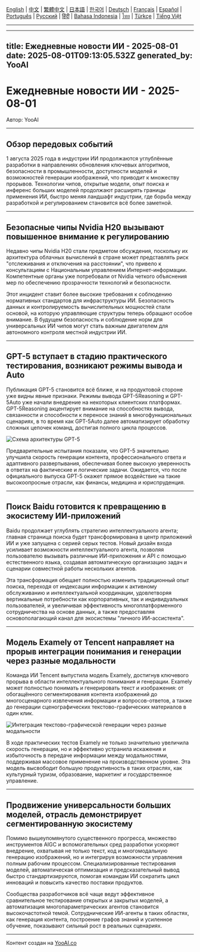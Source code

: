 [English](./en.md) | [中文](./zh.md) | [繁體中文](./zh-TW.md) | [日本語](./ja.md) | [한국어](./ko.md) | [Deutsch](./de.md) | [Français](./fr.md) | [Español](./es.md) | [Português](./pt.md) | [Русский](./ru.md) | [हिंदी](./hi.md) | [Bahasa Indonesia](./id.md) | [ไทย](./th.md) | [Türkçe](./tr.md) | [Tiếng Việt](./vi.md)

---

---
title: Ежедневные новости ИИ - 2025-08-01
date: 2025-08-01T09:13:05.532Z
generated_by: YooAI
---

# Ежедневные новости ИИ - 2025-08-01

Автор: YooAI

---

## Обзор передовых событий

1 августа 2025 года в индустрии ИИ продолжаются углублённые разработки в направлениях обновления ключевых алгоритмов, безопасности в промышленности, доступности моделей и возможностей генерации изображений, что приводит к множеству прорывов. Технологии чипов, открытые модели, опыт поиска и инференс больших моделей продолжают расширять границы применения ИИ, быстро меняя ландшафт индустрии, где борьба между разработкой и регулированием становится всё более заметной.

---

## Безопасные чипы Nvidia H20 вызывают повышенное внимание к регулированию

Недавно чипы Nvidia H20 стали предметом обсуждения, поскольку их архитектура облачных вычислений в стране может представлять риск "отслеживания и отключения на расстоянии", что привело к консультациям с Национальным управлением Интернет-информации. Компетентные органы уже потребовали от Nvidia четкого объяснения мер по обеспечению прозрачности технологий и безопасности.

Этот инцидент ставит более высокие требования к соблюдению нормативных стандартов для инфраструктуры ИИ. Безопасность данных и контролируемость вычислительных мощностей стали основой, на которую управляющие структуры теперь обращают особое внимание. В будущем безопасность и соблюдение норм для универсальных ИИ чипов могут стать важным двигателем для автономного контроля местной индустрии ИИ.

---

## GPT-5 вступает в стадию практического тестирования, возникают режимы вывода и Auto

Публикация GPT-5 становится всё ближе, и на продуктовой стороне уже видны явные признаки. Режимы вывода GPT-5Reasoning и GPT-5Auto уже начали внедрение на некоторых клиентских платформах. GPT-5Reasoning акцентирует внимание на способностях вывода, связанности и способности к переносе знаний в многофункциональных сценариях, в то время как GPT-5Auto далее автоматизирует обработку сложных цепочек команд, достигая полного цикла процессов.

![Схема архитектуры GPT-5](https://images.unsplash.com/photo-1506744038136-46273834b3fb?auto=format&fit=crop&w=800&q=80)

Предварительные испытания показали, что GPT-5 значительно улучшила скорость генерации контента, профессионального ответа и адаптивного развертывания, обеспечивая более высокую уверенность в ответах на фактические и логические задачи. Ожидается, что после официального выпуска GPT-5 окажет прямое воздействие на такие высокоопросные отрасли, как финансы, медицина и юриспруденция.

---

## Поиск Baidu готовится к превращению в экосистему ИИ-приложений

Baidu продолжает углублять стратегию интеллектуального агента; главная страница поиска будет трансформирована в центр приложений ИИ и уже запущена с серией серых тестов. Новый дизайн входа усиливает возможности интеллектуального агента, позволяя пользователю вызывать различные ИИ-приложения и API с помощью естественного языка, создавая автоматическую организацию задач и сценарии совместной работы нескольких агентов.

Эта трансформация обещает полностью изменить традиционный опыт поиска, переходя от индексации информации к активному обслуживанию и интеллектуальной координации, удовлетворяя вертикальные потребности как корпоративных, так и индивидуальных пользователей, и увеличивая эффективность многоплатформенного сотрудничества на основе данных, а также предоставляя основополагающий канал для экосистемы "личного ИИ-ассистента".

---

## Модель Examely от Tencent направляет на прорыв интеграции понимания и генерации через разные модальности

Команда ИИ Tencent выпустила модель Examely, достигнув ключевого прорыва в области интеллектуального понимания и генерации. Examely может полностью понимать и генерировать текст и изображения: от обогащённого сегментирования контента изображений до многосценарного извлечения информации и вопросов-ответов, а также до генерации сценографических текстово-графических материалов в один клик.

![Интеграция текстово-графической генерации через разные модальности](https://images.unsplash.com/photo-1464983953574-0892a716854b?auto=format&fit=crop&w=800&q=80)

В ходе практических тестов Examely не только значительно увеличила скорость генерации, но и эффективно устранила искажения и избыточность в передаче информации между модальностями, поддерживая массовое применение на производственном уровне. Эта модель высвободит большую продуктивность в таких отраслях, как культурный туризм, образование, маркетинг и государственное управление.

---

## Продвижение универсальности больших моделей, отрасль демонстрирует сегментированную экосистему

Помимо вышеупомянутого существенного прогресса, множество инструментов AIGC и вспомогательных сред разработки ускоряют внедрение, охватывая не только текст, код и многомодальную генерацию изображений, но и интегрируя возможности управления полным рабочим процессом. Специализированные тестирования моделей, автоматическая оптимизация и предсказательный вывод быстро стандартизируются, помогая командам ИИ сократить цикл инноваций и повысить качество поставки продуктов.

Сообщества разработчиков всё чаще ведут эффективное сравнительное тестирование открытых и закрытых моделей, а автоматизация многопараметрических агентов становится высокочастотной темой. Сотруднические ИИ-агенты в таких областях, как генерация контента, построение графов знаний и усиленное обучение, показывают сильный рост в реальных сценариях.

---

Контент создан на [YooAI.co](https://yooai.co/)